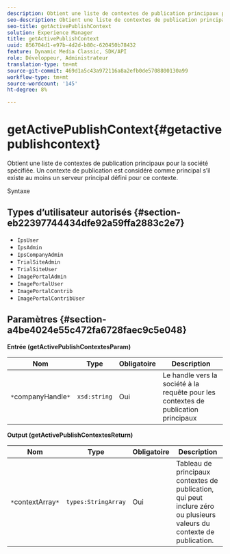 ```yaml
---
description: Obtient une liste de contextes de publication principaux pour la société spécifiée. Un contexte de publication est considéré comme principal s’il existe au moins un serveur principal défini pour ce contexte.
seo-description: Obtient une liste de contextes de publication principaux pour la société spécifiée. Un contexte de publication est considéré comme principal s’il existe au moins un serveur principal défini pour ce contexte.
seo-title: getActivePublishContext
solution: Experience Manager
title: getActivePublishContext
uuid: 856704d1-e97b-4d2d-b80c-620450b78432
feature: Dynamic Media Classic, SDK/API
role: Développeur, Administrateur
translation-type: tm+mt
source-git-commit: 469d1a5c43a972116a8a2efb0de5708800130a99
workflow-type: tm+mt
source-wordcount: '145'
ht-degree: 8%

---
```



# getActivePublishContext{#getactivepublishcontext}

Obtient une liste de contextes de publication principaux pour la société spécifiée. Un contexte de publication est considéré comme principal s’il existe au moins un serveur principal défini pour ce contexte.

Syntaxe

## Types d’utilisateur autorisés {#section-eb22397744434dfe92a59ffa2883c2e7}

* `IpsUser`
* `IpsAdmin`
* `IpsCompanyAdmin`
* `TrialSiteAdmin`
* `TrialSiteUser`
* `ImagePortalAdmin`
* `ImagePortalUser`
* `ImagePortalContrib`
* `ImagePortalContribUser`

## Paramètres {#section-a4be4024e55c472fa6728faec9c5e048}

**Entrée (getActivePublishContextesParam)**

| Nom | Type | Obligatoire | Description |
|---|---|---|---|
| `*`companyHandle`*` | `xsd:string` | Oui | Le handle vers la société à la requête pour les contextes de publication principaux |

**Output (getActivePublishContextesReturn)**

| Nom | Type | Obligatoire | Description |
|---|---|---|---|
| `*`contextArray`*` | `types:StringArray` | Oui | Tableau de principaux contextes de publication, qui peut inclure zéro ou plusieurs valeurs du contexte de publication. |

